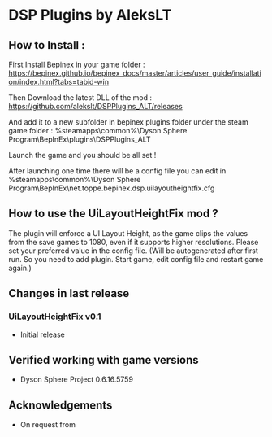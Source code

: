 # DSP Plugins by AleksLT

## How to Install :

First Install Bepinex in your game
folder : https://bepinex.github.io/bepinex_docs/master/articles/user_guide/installation/index.html?tabs=tabid-win

Then Download the latest DLL of the mod : https://github.com/alekslt/DSPPlugins_ALT/releases

And add it to a new subfolder in bepinex plugins folder under the steam game folder : %steamapps\common%\Dyson Sphere Program\BepInEx\plugins\DSPPlugins_ALT

Launch the game and you should be all set !

After launching one time there will be a config file you can edit in %steamapps\common%\Dyson Sphere Program\BepInEx\net.toppe.bepinex.dsp.uilayoutheightfix.cfg

## How to use the UiLayoutHeightFix mod ?

The plugin will enforce a UI Layout Height, as the game clips the values from the save games to 1080, even if it supports higher resolutions.
Please set your preferred value in the config file. (Will be autogenerated after first run. So you need to add plugin. Start game, edit config file and restart game again.)

## Changes in last release

### UiLayoutHeightFix v0.1

* Initial release

## Verified working with game versions

* Dyson Sphere Project 0.6.16.5759

## Acknowledgements

* On request from 

